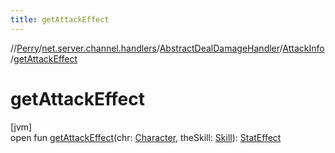 ```yaml
---
title: getAttackEffect
---
```

//[Perry](../../../../index.html)/[net.server.channel.handlers](../../index.html)/[AbstractDealDamageHandler](../index.html)/[AttackInfo](index.html)/[getAttackEffect](get-attack-effect.html)



# getAttackEffect



[jvm]\
open fun [getAttackEffect](get-attack-effect.html)(chr: [Character](../../../client/-character/index.html), theSkill: [Skill](../../../client/-skill/index.html)): [StatEffect](../../../server/-stat-effect/index.html)





